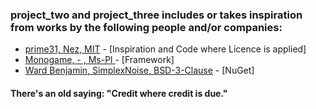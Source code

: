 ### project_two and project_three includes or takes inspiration from works by the following people and/or companies:

- [prime31, Nez, MIT](https://github.com/prime31/Nez) - [Inspiration and Code where Licence is applied]
- [Monogame, - , Ms-Pl ](https://github.com/MonoGame/MonoGame) - [Framework]
- [Ward Benjamin, SimplexNoise, BSD-3-Clause](https://github.com/WardBenjamin/SimplexNoise) - [NuGet]


#### There's an old saying: "Credit where credit is due."
